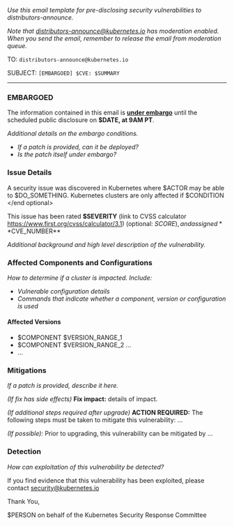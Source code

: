 _Use this email template for pre-disclosing security vulnerabilities to distributors-announce._

_Note that distributors-announce@kubernetes.io has moderation enabled. When you send the email, remember to release the email from moderation queue._

TO: `distributors-announce@kubernetes.io`

SUBJECT: `[EMBARGOED] $CVE: $SUMMARY`

---

### EMBARGOED

The information contained in this email is **[under embargo](https://github.com/kubernetes/security/blob/master/private-distributors-list.md#embargo-policy)** until the scheduled public disclosure on **$DATE, at 9AM PT**.

_Additional details on the embargo conditions._
- _If a patch is provided, can it be deployed?_
- _Is the patch itself under embargo?_

### Issue Details

A security issue was discovered in Kubernetes where $ACTOR may be able to $DO_SOMETHING. <optional> Kubernetes clusters are only affected if $CONDITION </end optional>

This issue has been rated **$SEVERITY** (link to CVSS calculator https://www.first.org/cvss/calculator/3.1) (optional: $SCORE), and assigned **$CVE_NUMBER**

_Additional background and high level description of the vulnerability._

### Affected Components and Configurations

_How to determine if a cluster is impacted. Include:_
- _Vulnerable configuration details_
- _Commands that indicate whether a component, version or configuration is used_

#### Affected Versions

- $COMPONENT $VERSION_RANGE_1
- $COMPONENT $VERSION_RANGE_2 ...
- ...

### Mitigations

_If a patch is provided, describe it here._

_(If fix has side effects)_ **Fix impact:** details of impact.

_(If additional steps required after upgrade)_
**ACTION REQUIRED:** The following steps must be taken to mitigate this
vulnerability: ...

_(If possible):_ Prior to upgrading, this vulnerability can be mitigated by ...

### Detection

_How can exploitation of this vulnerability be detected?_

If you find evidence that this vulnerability has been exploited, please contact security@kubernetes.io

Thank You,

$PERSON on behalf of the Kubernetes Security Response Committee
